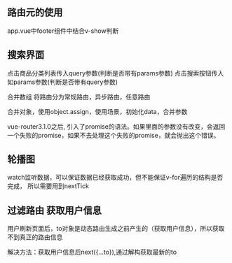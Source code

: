 ## 路由元的使用
app.vue中footer组件中结合v-show判断


## 搜索界面
点击商品分类列表传入query参数(判断是否带有params参数)
点击搜索按钮传入如params参数(判断是否带有query参数)


合并数组 将路由分为常规路由，异步路由，任意路由

合并对象，使用object.assign，使用场景，初始化data，合并参数

vue-router3.1.0之后, 引入了promise的语法。如果里面的参数没有改变，会返回一个失败的promise，如果不去处理这个失败的promise，就会抛出这个错误。

## 轮播图
watch监听数据，可以保证数据已经获取成功，但不能保证v-for遍历的结构是否完成，
所以需要用到nextTick

## 过滤路由 获取用户信息
用户刷新页面后，to对象是动态路由生成之前产生的（获取用户信息），所以获取不到真正的路由信息

解决方法：获取用户信息后next({...to}),通过解构获取最新的to